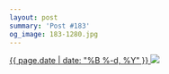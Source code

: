 ```yaml
---
layout: post
summary: 'Post #183'
og_image: 183-1280.jpg
---
```


<p>
 <time>
  <a href="/183">
   {{ page.date | date: "%B %-d, %Y" }}
  </a>
 </time>
 <a href="/183">
  <img data-taken="11/14/2013" sizes="(min-width: 700px) 50vw, calc(100vw - 2rem)" src="{{ site.assets_url }}/183-640.jpg" srcset="{{ site.assets_url }}/183-1280.jpg 1280w, {{ site.assets_url }}/183-960.jpg 960w, {{ site.assets_url }}/183-640.jpg 640w, {{ site.assets_url }}/183-320.jpg 320w"/>
 </a>
</p>
